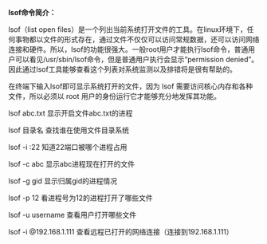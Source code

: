 **lsof命令简介：**

lsof（list open files）是一个列出当前系统打开文件的工具。在linux环境下，任何事物都以文件的形式存在，通过文件不仅仅可以访问常规数据，还可以访问网络连接和硬件。所以，lsof的功能很强大。一般root用户才能执行lsof命令，普通用户可以看见/usr/sbin/lsof命令，但是普通用户执行会显示“permission denied”。因此通过lsof工具能够查看这个列表对系统监测以及排错将是很有帮助的。

 

在终端下输入lsof即可显示系统打开的文件，因为 lsof 需要访问核心内存和各种文件，所以必须以 root 用户的身份运行它才能够充分地发挥其功能。

lsof abc.txt 显示开启文件abc.txt的进程

lsof 目录名 查找谁在使用文件目录系统

lsof -i :22 知道22端口被哪个进程占用

lsof -c abc 显示abc进程现在打开的文件

lsof -g gid 显示归属gid的进程情况

lsof -p 12 看进程号为12的进程打开了哪些文件

lsof -u username 查看用户打开哪些文件

lsof -i @192.168.1.111 查看远程已打开的网络连接（连接到192.168.1.111）

